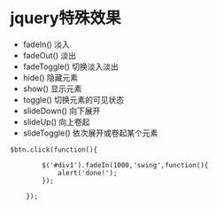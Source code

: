 # jquery特殊效果
*	fadeIn() 淡入
*	fadeOut() 淡出
*	fadeToggle() 切换淡入淡出
*	hide() 隐藏元素
*	show() 显示元素
*	toggle() 切换元素的可见状态
*	slideDown() 向下展开
*	slideUp() 向上卷起
*	slideToggle() 依次展开或卷起某个元素

```
$btn.click(function(){

        $('#div1').fadeIn(1000,'swing',function(){
            alert('done!');
        });

    });
```

